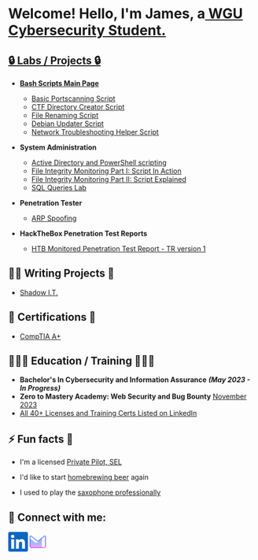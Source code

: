 <h1>Welcome! Hello, I'm James, a<a href="https://www.wgu.edu/online-it-degrees/cybersecurity-information-assurance-bachelors-program.html#transcriptPop"</a> WGU<a href="https://www.linkedin.com/in/james-d-shank"</a> Cybersecurity Student.</h1>

<h2>🔒 Labs / Projects 🔒</h2>

- <b>[Bash Scripts Main Page](https://github.com/MaLsR6053/Bash-Scripts/tree/main)</b>
  - [Basic Portscanning Script](https://github.com/MaLsR6053/Bash-Scripts/blob/main/portscan_basic.sh)
  - [CTF Directory Creator Script](https://github.com/MaLsR6053/Bash-Scripts/blob/main/ctf_directory_creater.sh)
  - [File Renaming Script](https://github.com/MaLsR6053/Bash-Scripts/blob/main/file_rename.sh)
  - [Debian Updater Script](https://github.com/MaLsR6053/Bash-Scripts/blob/main/update.sh)
  - [Network Troubleshooting Helper Script](https://github.com/MaLsR6053/Bash-Scripts/blob/main/network_troubleshooter.sh)

- <b>System Administration</b>
  - [Active Directory and PowerShell scripting](https://www.linkedin.com/pulse/active-directory-home-lab-james-shank/)
  - [File Integrity Monitoring Part I: Script In Action](https://www.linkedin.com/pulse/file-integrity-monitoring-powershell-edition-pt-1-james-shank-3vpef/)
  - [File Integrity Monitoring Part II: Script Explained](https://www.linkedin.com/pulse/file-integrity-monitoring-powershell-edition-pt-ii-james-shank-7n9hf/)
  - [SQL Queries Lab](https://www.linkedin.com/pulse/my-hands-on-sql-home-lab-james-shank/)
- <b>Penetration Tester</b>
  - [ARP Spoofing](https://www.linkedin.com/pulse/arp-spoofing-lab-james-shank/)
- <b>HackTheBox Penetration Test Reports</b>
  - [HTB Monitored Penetration Test Report - TR version 1](https://github.com/MaLsR6053/Pentest-Reports/blob/main/HTB_Monitored_202402_JS_TR-BB_JS.docx.pdf) 

<h2>✍🏼 Writing Projects 📝</h2>

- [Shadow I.T.](https://github.com/MaLsR6053/Shadow-I.T)

<h2>📜 Certifications 📜</h2>

- [CompTIA A+](https://www.credly.com/badges/57cc7ab1-d05c-44a4-93cd-7c3978679dcd/public_url)

<h2>👨🏼‍🎓 Education / Training 👨🏼‍🏫</h2>

- <b>Bachelor's In Cybersecurity and Information Assurance</b> <b><i>(May 2023 - In Progress)</i></b>
- <b>Zero to Mastery Academy: Web Security and Bug Bounty</b> [November 2023](https://www.linkedin.com/in/james-d-shank/details/education/1635550540989/single-media-viewer?type=IMAGE&profileId=ACoAAB4dA0IB_Ox87RKXoX7fTXbIf4_M_KWzQt8&lipi=urn%3Ali%3Apage%3Ad_flagship3_profile_view_base_education_details%3BwlT6mxOpQDGKszEZzjuAKQ%3D%3D)
- [All 40+ Licenses and Training Certs Listed on LinkedIn](https://www.linkedin.com/in/james-d-shank/details/certifications?profileUrn=urn%3Ali%3Afsd_profile%3AACoAAB4dA0IB_Ox87RKXoX7fTXbIf4_M_KWzQt8&lipi=urn%3Ali%3Apage%3Ad_flagship3_profile_view_base%3BGFQQfq4%2FRsaRTWQpNIb0ng%3D%3D)

<h2>⚡ Fun facts 🤩</h2>

  - I'm a licensed <a href="https://pilotinstitute.com/what-is-a-private-pilot/">Private Pilot, SEL</a>
  
  - I'd like to start <a href="https://www.homebrewersassociation.org/how-to-brew/">homebrewing beer</a> again
    
  - I used to play the <a href="https://www.bands.army.mil/">saxophone professionally</a>


<h2> 🤳 Connect with me:</h2>

[<img align="left" alt="JamesShank | LinkedIn" width="40px" src="https://github.com/MaLsR6053/Icons/blob/main/linkedin-color.svg" />][linkedin]
[<img align="left" alt="JamesShank | ProtonMail" width="40px" src="https://github.com/MaLsR6053/Icons/blob/main/icons8-protonmail.svg" />][protonmail]


[linkedin]: https://www.linkedin.com/in/james-d-shank
[protonmail]: mailto:james.david.shank@proton.me


